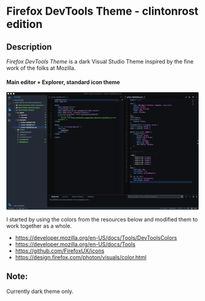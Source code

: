 # Firefox DevTools Theme - clintonrost edition

## Description

*Firefox DevTools Theme* is a dark Visual Studio Theme inspired by the fine work of the folks at Mozilla.

#### Main editor + Explorer, standard icon theme
![Firefox DevTools Theme screenshot](https://github.com/clintonrost/theme-firefox-devtools/blob/master/assets/screenshot.png)


I started by using the colors from the resources below and modified them to work together as a whole.
- https://developer.mozilla.org/en-US/docs/Tools/DevToolsColors
- https://developer.mozilla.org/en-US/docs/Tools
- https://github.com/FirefoxUX/icons
- https://design.firefox.com/photon/visuals/color.html

## Note:
Currently dark theme only.
